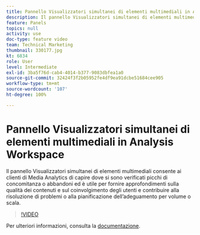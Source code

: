 ```yaml
---
title: Pannello Visualizzatori simultanei di elementi multimediali in Analysis Workspace
description: Il pannello Visualizzatori simultanei di elementi multimediali consente ai clienti di Media Analytics di capire dove si sono verificati picchi di concomitanza o abbandoni ed è utile per fornire approfondimenti sulla qualità dei contenuti e sul coinvolgimento degli utenti e contribuire alla risoluzione di problemi o alla pianificazione dell’adeguamento per volume o scala.
feature: Panels
topics: null
activity: use
doc-type: feature video
team: Technical Marketing
thumbnail: 330177.jpg
kt: 6834
role: User
level: Intermediate
exl-id: 3ba5f76d-cab4-4014-b377-9083dbfea1a0
source-git-commit: 32424f3f2b05952fe4df9ea91dcbe51684cee905
workflow-type: tm+mt
source-wordcount: '107'
ht-degree: 100%

---
```


# Pannello Visualizzatori simultanei di elementi multimediali in Analysis Workspace

Il pannello Visualizzatori simultanei di elementi multimediali consente ai clienti di Media Analytics di capire dove si sono verificati picchi di concomitanza o abbandoni ed è utile per fornire approfondimenti sulla qualità dei contenuti e sul coinvolgimento degli utenti e contribuire alla risoluzione di problemi o alla pianificazione dell’adeguamento per volume o scala.

>[!VIDEO](https://video.tv.adobe.com/v/330177/?quality=12&learn=on)

Per ulteriori informazioni, consulta la [documentazione](https://experienceleague.adobe.com/docs/analytics/analyze/analysis-workspace/panels/media-concurrent-viewers.html?lang=it#analysis-workspace).
